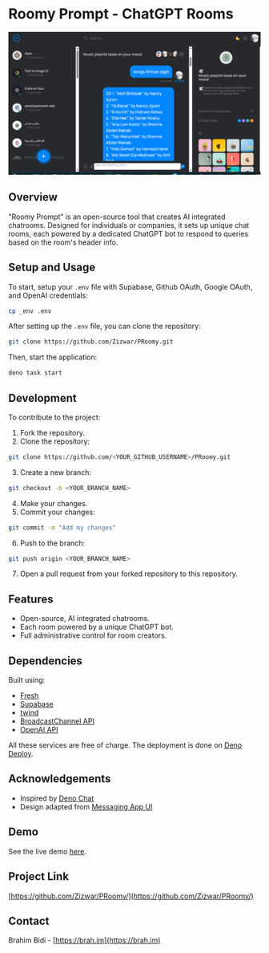 # Roomy Prompt - ChatGPT Rooms

![Proomy](static/screenshot.png)

## Overview
"Roomy Prompt" is an open-source tool that creates AI integrated chatrooms. Designed for individuals or companies, it sets up unique chat rooms, each powered by a dedicated ChatGPT bot to respond to queries based on the room's header info.

## Setup and Usage

To start, setup your `.env` file with Supabase, Github OAuth, Google OAuth, and OpenAI credentials:

```bash
cp _env .env
```

After setting up the `.env` file, you can clone the repository:

```bash
git clone https://github.com/Zizwar/PRoomy.git
```

Then, start the application:

```bash
deno task start
```

## Development

To contribute to the project:

1. Fork the repository.
2. Clone the repository:
```bash
git clone https://github.com/<YOUR_GITHUB_USERNAME>/PRoomy.git
```
3. Create a new branch:
```bash
git checkout -b <YOUR_BRANCH_NAME>
```
4. Make your changes.
5. Commit your changes:
```bash
git commit -m "Add my changes"
```
6. Push to the branch:
```bash
git push origin <YOUR_BRANCH_NAME>
```
7. Open a pull request from your forked repository to this repository.

## Features

- Open-source, AI integrated chatrooms.
- Each room powered by a unique ChatGPT bot.
- Full administrative control for room creators.

## Dependencies 

Built using:

- [Fresh](https://fresh.deno.dev)
- [Supabase](https://supabase.io)
- [twind](https://twind.dev)
- [BroadcastChannel API](https://developer.mozilla.org/en-US/docs/Web/API/Broadcast_Channel_API)
- [OpenAI API](https://oepnai.com)

All these services are free of charge. The deployment is done on [Deno Deploy](https://deno.com/deploy).

## Acknowledgements

- Inspired by [Deno Chat](https://showcase-chat.deno.dev/)
- Design adapted from [Messaging App UI](https://codepen.io/TurkAysenur/pen/ZEbXoRZ)

## Demo
See the live demo [here](https://jpt.ma/proomy).

## Project Link
[https://github.com/Zizwar/PRoomy/](https://github.com/Zizwar/PRoomy/)

## Contact
Brahim Bidi - [https://brah.im](https://brah.im)
